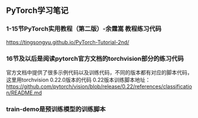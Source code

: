 ## PyTorch学习笔记

### 1-15节PyTorch实用教程（第二版）-余霆嵩 教程练习代码

https://tingsongyu.github.io/PyTorch-Tutorial-2nd/

### 16节及以后是阅读pytorch官方文档的torchvision部分的练习代码
官方文档中提供了很多示例代码以及训练代码，不同的版本都有对应的脚本代码，这里用torchvision 0.22.0版本的代码
0.22版本训练脚本地址：https://github.com/pytorch/vision/blob/release/0.22/references/classification/README.md

### train-demo是预训练模型的训练脚本
